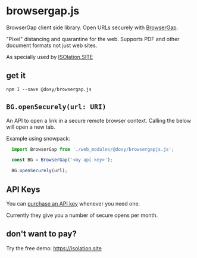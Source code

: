 # browsergap.js

BrowserGap client side library. Open URLs securely with [BrowserGap](https://browsergap.dosyago.com). 

"Pixel" distancing and quarantine for the web. Supports PDF and other document formats not just web sites.

As specially used by [ISOlation.SITE](https://isolation.site)

## get it

```shell
npm I --save @dosy/browsergap.js
```

## `BG.openSecurely(url: URI)`

An API to open a link in a secure remote browser context. Calling the below will open a new tab.

Example using snowpack:

```js
  import BrowserGap from './web_modules/@dosy/browsergapjs.js';

  const BG = BrowserGap('<my api key>');

  BG.openSecurely(url);
```

## API Keys

You can [purchase an API key](https://browsergap.dosyago.com) whenever you need one. 

Currently they give you a number of secure opens per month.

## don't want to pay?

Try the free demo: https://isolation.site

